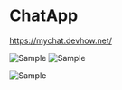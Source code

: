 # ChatApp

https://mychat.devhow.net/


![Sample](https://i.imgur.com/WHSxp6N.png)
![Sample](https://i.imgur.com/X0rxSB7.png)

![Sample](https://i.imgur.com/tPzSZcL.png)






